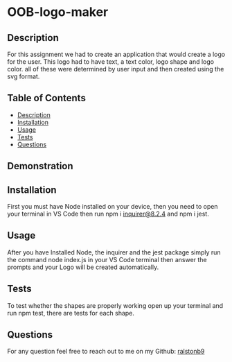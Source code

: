 # OOB-logo-maker

## Description

For this assignment we had to create an application that would create a logo for the user. This logo had to have text, a text color, logo shape and logo color. all of these were determined by user input and then created using the svg format.

## Table of Contents
- [Description](#description)
- [Installation](#installation)
- [Usage](#usage)
- [Tests](#tests)
- [Questions](#questions)

## Demonstration



## Installation

First you must have Node installed on your device, then you need to open your terminal in VS Code then run npm i inquirer@8.2.4 and npm i jest.

## Usage

After you have Installed Node, the inquirer and the jest package simply run the command node index.js in your VS Code terminal then answer the prompts and your Logo will be created automatically.

## Tests

To test whether the shapes are properly working open up your terminal and run npm test, there are tests for each shape.

## Questions

For any question feel free to reach out to me on my Github: [ralstonb9](https://github.com/ralstonb9)